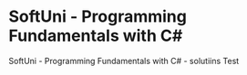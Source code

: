 # SoftUni - Programming Fundamentals with C#
 SoftUni - Programming Fundamentals with C# - solutiins
 Test 
